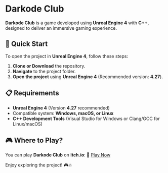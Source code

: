 # Darkode Club

**Darkode Club** is a game developed using **Unreal Engine 4** with **C++**, designed to deliver an immersive gaming experience.

## 🚀 Quick Start

To open the project in **Unreal Engine 4**, follow these steps:

1. **Clone or Download** the repository.
2. **Navigate** to the project folder.
3. **Open the project** using **Unreal Engine 4** (Recommended version: **4.27**).

## 📋 Requirements

- **Unreal Engine 4** (Version **4.27** recommended)
- Compatible system: **Windows, macOS, or Linux**
- **C++ Development Tools** (Visual Studio for Windows or Clang/GCC for Linux/macOS)

## 🎮 Where to Play?

You can play **Darkode Club** on **Itch.io**:  🔗 [Play Now](https://two42studios.itch.io/darkode-club)


Enjoy exploring the project! 🎮🔥

